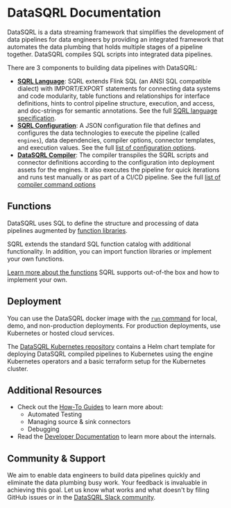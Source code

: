 # DataSQRL Documentation

DataSQRL is a data streaming framework that simplifies the development of data pipelines for data engineers by providing an integrated framework that automates the data plumbing that holds multiple stages of a pipeline together. 
DataSQRL compiles SQL scripts into integrated data pipelines.

There are 3 components to building data pipelines with DataSQRL:

* **[SQRL Language](sqrl-language)**: SQRL extends Flink SQL (an ANSI SQL compatible dialect) with IMPORT/EXPORT statements for connecting data systems and code modularity, table functions and relationships for interface definitions, hints to control pipeline structure, execution, and access, and doc-strings for semantic annotations. See the full [SQRL language specification](sqrl-language).
* **[SQRL Configuration](configuration)**: A JSON configuration file that defines and configures the data technologies to execute the pipeline (called `engines`), data dependencies, compiler options, connector templates, and execution values. See the full [list of configuration options](configuration).
* **[DataSQRL Compiler](compiler)**: The compiler transpiles the SQRL scripts and connector definitions according to the configuration into deployment assets for the engines. It also executes the pipeline for quick iterations and runs test manually or as part of a CI/CD pipeline. See the full [list of compiler command options](compiler)

## Functions

DataSQRL uses SQL to define the structure and processing of data pipelines augmented by [function libraries](functions).

SQRL extends the standard SQL function catalog with additional functionality. In addition, you can import function libraries or implement your own functions.

[Learn more about the functions](functions) SQRL supports out-of-the box and how to implement your own.

## Deployment

You can use the DataSQRL docker image with the [`run` command](compiler#run-command) for local, demo, and non-production deployments.
For production deployments, use Kubernetes or hosted cloud services.

The [DataSQRL Kubernetes repository](https://github.com/DataSQRL/sqrl-k8s) contains a Helm chart template for deploying DataSQRL compiled pipelines to Kubernetes using the engine Kubernetes operators and a basic terraform setup for the Kubernetes cluster.

<!--
[DataSQRL Cloud](https://www.datasqrl.com) is a managed service that runs DataSQRL pipelines with no operational overhead and integrates directly with GitHub for simple deployments.
-->

## Additional Resources

* Check out the [How-To Guides](howto) to learn more about:
  * Automated Testing
  * Managing source & sink connectors
  * Debugging
* Read the [Developer Documentation](developer) to learn more about the internals.

## Community & Support

We aim to enable data engineers to build data pipelines quickly and eliminate the data plumbing busy work. Your feedback is invaluable in achieving this goal. Let us know what works and what doesn't by filing GitHub issues or in the [DataSQRL Slack community]((https://join.slack.com/t/datasqrlcommunity/shared_invite/zt-2l3rl1g6o-im6YXYCqU7t55CNaHqz_Kg)).

